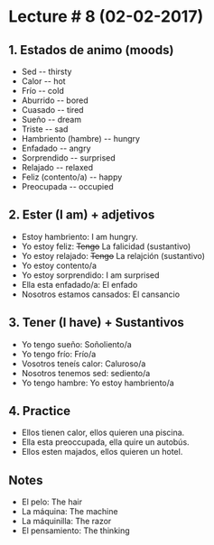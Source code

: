 # Lecture # 8 (02-02-2017)
## 1. Estados de animo (moods)
* Sed -- thirsty
* Calor -- hot
* Frío -- cold
* Aburrido -- bored
* Cuasado -- tired
* Sueño -- dream
* Triste -- sad
* Hambriento (hambre) -- hungry
* Enfadado -- angry
* Sorprendido -- surprised
* Relajado -- relaxed
* Feliz (contento/a) -- happy
* Preocupada -- occupied

## 2. Ester (I am) + adjetivos
* Estoy hambriento: I am hungry.
* Yo estoy feliz: ~~Tengo~~ La falicidad (sustantivo)
* Yo estoy relajado: ~~Tengo~~ La relajción (sustantivo)
* Yo estoy contento/a
* Yo estoy sorprendido: I am surprised
* Ella esta enfadado/a: El enfado
* Nosotros estamos cansados: El cansancio

## 3. Tener (I have) + Sustantivos
* Yo tengo sueño: Soñoliento/a
* Yo tengo frío: Frío/a
* Vosotros teneís calor: Caluroso/a
* Nosotros tenemos sed: sediento/a
* Yo tengo hambre: Yo estoy hambriento/a

## 4. Practice
* Ellos tienen calor, ellos quieren una piscina.
* Ella esta preoccupada, ella quire un autobús.
* Ellos esten majados, ellos quieren un hotel.

## Notes
* El pelo: The hair
* La máquina: The machine
* La máquinilla: The razor
* El pensamiento: The thinking
